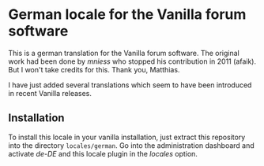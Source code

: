 German locale for the Vanilla forum software
============================================

This is a german translation for the Vanilla forum software. The original
work had been done by _mniess_ who stopped his contribution in 2011 (afaik).
But I won't take credits for this. Thank you, Matthias.

I have just added several translations which seem to have been introduced in
recent Vanilla releases.

## Installation

To install this locale in your vanilla installation, just extract this
repository into the directory ``locales/german``. Go into the administration
dashboard and activate _de-DE_ and this locale plugin in the _locales_ option.
